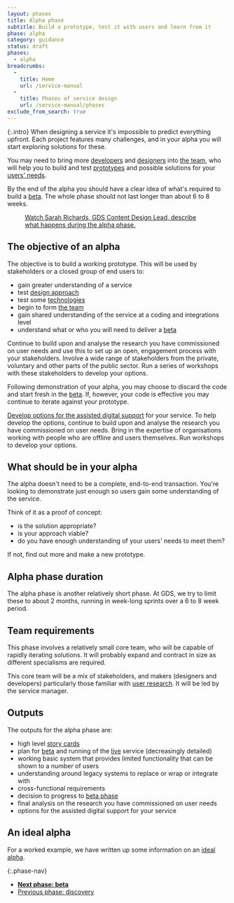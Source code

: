 ```yaml
---
layout: phases
title: Alpha phase
subtitle: Build a prototype, test it with users and learn from it
phase: alpha
category: guidance
status: draft
phases:
  - alpha
breadcrumbs:
  -
    title: Home
    url: /service-manual
  -
    title: Phases of service design
    url: /service-manual/phases
exclude_from_search: true
---
```


{:.intro}
When designing a service it's impossible to predict everything upfront. Each project features many challenges, and in your alpha you will start exploring solutions for these.

You may need to bring more [developers](/service-manual/the-team/developer) and [designers](/service-manual/the-team/designer) into [the team](/service-manual/the-team), who will help you to build and test [prototypes](/service-manual/user-centred-design/working-with-prototypes) and possible solutions for your [users' needs](/service-manual/user-centred-design/user-needs).

By the end of the alpha you should have a clear idea of what's required to build a [beta](/service-manual/phases/beta). The whole phase should not last longer than about 6 to 8 weeks.

<figure class="media-player-wrapper video"><a href="https://www.youtube.com/watch?v=PmaE-12KqEQ">Watch Sarah Richards, GDS Content Design Lead, describe what happens during the alpha phase.</a></figure>

## The objective of an alpha

The objective is to build a working prototype. This will be used by stakeholders or a closed group of end users to:

* gain greater understanding of a service
* test [design approach](/service-manual/user-centred-design/working-with-prototypes)
* test some [technologies](/service-manual/making-software/choosing-technology)
* begin to form [the team](/service-manual/the-team)
* gain shared understanding of the service at a coding and integrations level
* understand what or who you will need to deliver a [beta](/service-manual/phases/beta)

Continue to build upon and analyse the research you have commissioned on user needs and use this to set up an open, engagement process with your stakeholders. Involve a wide range of stakeholders from the private, voluntary and other parts of the public sector. Run a series of workshops with these stakeholders to develop your options.

Following demonstration of your alpha, you may choose to discard the code and start fresh in the [beta](/service-manual/phases/beta). If, however, your code is effective you may continue to iterate against your prototype.

[Develop options for the assisted digital support](/service-manual/assisted-digital/action-plan#alpha-stage) for your service. To help develop the options, continue to build upon and analyse the research you have commissioned on user needs. Bring in the expertise of organisations working with people who are offline and users themselves. Run workshops to develop your options.

## What should be in your alpha

The alpha doesn't need to be a complete, end-to-end transaction. You're looking to demonstrate just enough so users gain some understanding of the service.

Think of it as a proof of concept:

* is the solution appropriate?
* is your approach viable?
* do you have enough understanding of your users' needs to meet them?

If not, find out more and make a new prototype.

## Alpha phase duration
The alpha phase is another relatively short phase. At GDS, we try to limit these to about 2 months, running in week-long sprints over a 6 to 8 week period.

## Team requirements
This phase involves a relatively small core team, who will be capable of rapidly iterating solutions. It will probably expand and contract in size as different specialisms are required.

This core team will be a mix of stakeholders, and makers (designers and developers) particularly those familiar with [user research](/service-manual/user-centred-design/user-research). It will be led by the service manager.

## Outputs

The outputs for the alpha phase are:

* high level [story cards](/service-manual/agile/writing-user-stories)
* plan for [beta](/service-manual/phases/beta) and running of the [live](/service-manual/phases/live) service (decreasingly detailed)
* working basic system that provides limited functionality that can be shown to a number of users
* understanding around legacy systems to replace or wrap or integrate with
* cross-functional requirements
* decision to progress to [beta phase](/service-manual/phases/beta)
* final analysis on the research you have commissioned on user needs
* options for the assisted digital support for your service

## An ideal alpha

For a worked example, we have written up some information on an [ideal alpha](/service-manual/phases/ideal-alphas).

{:.phase-nav}
* **[Next phase: beta](/service-manual/phases/beta)**
* [Previous phase: discovery](/service-manual/phases/discovery)
